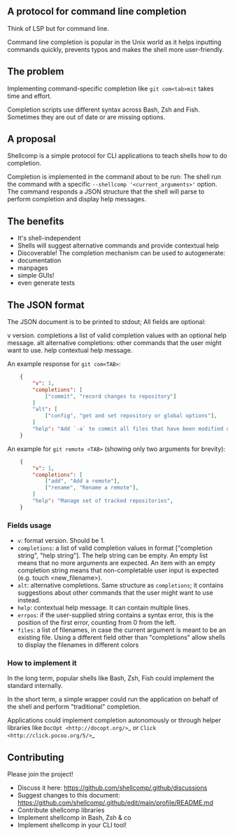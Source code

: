 ## A protocol for command line completion

Think of LSP but for command line.

Command line completion is popular in the Unix world as it helps inputting commands quickly, prevents typos and makes the shell more user-friendly.

## The problem

Implementing command-specific completion like `git com<tab>mit` takes time and effort.

Completion scripts use different syntax across Bash, Zsh and Fish.
Sometimes they are out of date or are missing options.

## A proposal

Shellcomp is a simple protocol for CLI applications to teach shells how to do completion.

Completion is implemented in the command about to be run:
The shell run the command with a specific `--shellcomp '<current_arguments>'` option.
The command responds a JSON structure that the shell will parse to perform completion and display help messages.

## The benefits

* It's shell-independent
* Shells will suggest alternative commands and provide contextual help
* Discoverable! The completion mechanism can be used to autogenerate:
 * documentation
 * manpages
 * simple GUIs!
 * even generate tests

## The JSON format

The JSON document is to be printed to stdout; All fields are optional:

v
  version.
completions
  a list of valid completion values with an optional help message.
alt
  alternative completions: other commands that the user might want to use.
help
  contextual help message.

An example response for `git com<TAB>`:

```json
    {
        "v": 1,
        "completions": [
            ["commit", "record changes to repository"]
        ]
        "alt": [
            ["config", "get and set repository or global options"],
        ]
        "help": "Add `-a` to commit all files that have been modified or deleted",
    }
```

An example for `git remote <TAB>` (showing only two arguments for brevity):

```json
    {
        "v": 1,
        "completions": [
            ["add", "Add a remote"],
            ["rename", "Rename a remote"],
        ]
        "help": "Manage set of tracked repositories",
    }
```

### Fields usage

* `v`: format version. Should be 1.
* `completions`: a list of valid completion values in format ["completion string", "help string"]. The help string can be empty. An empty list means that no more arguments are expected. An item with an empty completion string means that non-completable user input is expected (e.g. touch <new_filename>).
* `alt`:  alternative completions. Same structure as `completions`; it contains suggestions about other commands that the user might want to use instead.
* `help`: contextual help message. It can contain multiple lines.
* `errpos`:  if the user-supplied string contains a syntax error, this is the position of the first error, counting from 0 from the left.
* `files`:  a list of filenames, in case the current argument is meant to be an existing file. Using a different field other than "completions" allow shells to display the filenames in different colors

### How to implement it

In the long term, popular shells like Bash, Zsh, Fish could implement the standard internally.

In the short term, a simple wrapper could run the application on behalf of the shell and perform "traditional" completion. 

Applications could implement completion autonomously or through helper libraries
like `DocOpt <http://docopt.org/>`_ or `Click <http://click.pocoo.org/5/>`_

## Contributing

Please join the project!

* Discuss it here: https://github.com/shellcomp/.github/discussions
* Suggest changes to this document: https://github.com/shellcomp/.github/edit/main/profile/README.md
* Contribute shellcomp libraries
* Implement shellcomp in Bash, Zsh & co
* Implement shellcomp in your CLI tool!
